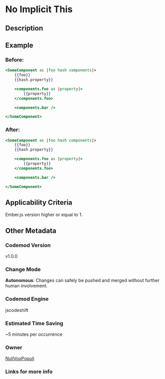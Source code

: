 # No Implicit This

## Description

## Example

### Before:

```hbs
<SomeComponent as |foo hash components|>
	{{foo}}
	{{hash.property}}

	<components.foo as |property|>
		{{property}}
	</components.foo>

	<components.bar />

</SomeComponent>
```

### After:

```hbs
<SomeComponent as |foo hash components|>
	{{foo}}
	{{hash.property}}

	<components.foo as |property|>
		{{property}}
	</components.foo>

	<components.bar />

</SomeComponent>
```

## Applicability Criteria

Ember.js version higher or equal to 1.

## Other Metadata

### Codemod Version

v1.0.0

### Change Mode

**Autonomous**: Changes can safely be pushed and merged without further human involvement.

### **Codemod Engine**

jscodeshift

### Estimated Time Saving

~5 minutes per occurrence

### Owner

[NullVoxPopuli](https://github.com/NullVoxPopuli)

### Links for more info
